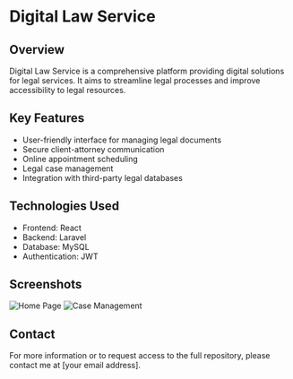 # Digital Law Service

## Overview
Digital Law Service is a comprehensive platform providing digital solutions for legal services. It aims to streamline legal processes and improve accessibility to legal resources.

## Key Features
- User-friendly interface for managing legal documents
- Secure client-attorney communication
- Online appointment scheduling
- Legal case management
- Integration with third-party legal databases

## Technologies Used
- Frontend: React
- Backend: Laravel
- Database: MySQL
- Authentication: JWT

## Screenshots
![Home Page](https://github.com/your-username/digital-law-service/raw/main/screenshots/home.png)
![Case Management](https://github.com/your-username/digital-law-service/raw/main/screenshots/case-management.png)

## Contact
For more information or to request access to the full repository, please contact me at [your email address].
